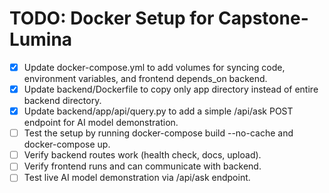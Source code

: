 # TODO: Docker Setup for Capstone-Lumina

- [x] Update docker-compose.yml to add volumes for syncing code, environment variables, and frontend depends_on backend.
- [x] Update backend/Dockerfile to copy only app directory instead of entire backend directory.
- [x] Update backend/app/api/query.py to add a simple /api/ask POST endpoint for AI model demonstration.
- [ ] Test the setup by running docker-compose build --no-cache and docker-compose up.
- [ ] Verify backend routes work (health check, docs, upload).
- [ ] Verify frontend runs and can communicate with backend.
- [ ] Test live AI model demonstration via /api/ask endpoint.
